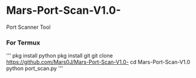 # Mars-Port-Scan-V1.0-
Port Scanner Tool

### For Termux
'''
pkg install python 
pkg install git
git clone https://github.com/Mars0J/Mars-Port-Scan-V1.0-
cd Mars-Port-Scan-V1.0
python port_scan.py
'''

